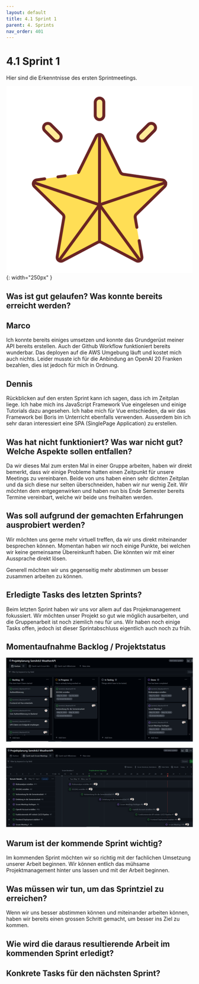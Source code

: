 ```yaml
---
layout: default
title: 4.1 Sprint 1
parent: 4. Sprints
nav_order: 401
---
```


# 4.1 Sprint 1

Hier sind die Erkenntnisse des ersten Sprintmeetings.

![Star](../ressources/icons/star.png){: width="250px" }

## Was ist gut gelaufen? Was konnte bereits erreicht werden?

## Marco

Ich konnte bereits einiges umsetzen und konnte das Grundgerüst meiner API bereits erstellen. Auch der Github Workflow funktioniert bereits wunderbar. Das deployen auf die AWS Umgebung läuft und kostet mich auch nichts. Leider musste ich für die Anbindung an OpenAI 20 Franken bezahlen, dies ist jedoch für mich in Ordnung.

## Dennis

Rückblicken auf den ersten Sprint kann ich sagen, dass ich im Zeitplan liege. Ich habe mich ins JavaScript Framework Vue eingelesen und einige Tutorials dazu angesehen. Ich habe mich für Vue entschieden, da wir das Framework bei Boris im Unterricht ebenfalls verwenden. Ausserdem bin ich sehr daran interessiert eine SPA (SinglePage Application) zu erstellen.

## Was hat nicht funktioniert? Was war nicht gut? Welche Aspekte sollen entfallen?

Da wir dieses Mal zum ersten Mal in einer Gruppe arbeiten, haben wir direkt bemerkt, dass wir einige Probleme hatten einen Zeitpunkt für unsere Meetings zu vereinbaren. Beide von uns haben einen sehr dichten Zeitplan und da sich diese nur selten überschneiden, haben wir nur wenig Zeit. Wir möchten dem entgegenwirken und haben nun bis Ende Semester bereits Termine vereinbart, welche wir beide uns freihalten werden.

## Was soll aufgrund der gemachten Erfahrungen ausprobiert werden?

Wir möchten uns gerne mehr virtuell treffen, da wir uns direkt miteinander besprechen können. Momentan haben wir noch einige Punkte, bei welchen wir keine gemeinsame Übereinkunft haben. Die könnten wir mit einer Aussprache direkt lösen.

Generell möchten wir uns gegenseitig mehr abstimmen um besser zusammen arbeiten zu können.

## Erledigte Tasks des letzten Sprints?

Beim letzten Sprint haben wir uns vor allem auf das Projekmanagement fokussiert. Wir möchten unser Projekt so gut wie möglich ausarbeiten, und die Gruppenarbeit ist noch ziemlich neu für uns. Wir haben noch einige Tasks offen, jedoch ist dieser Sprintabschluss eigentlich auch noch zu früh.

## Momentaufnahme Backlog / Projektstatus

![Backlog Sprint 1](../ressources/images/scrum/backlog_sprint1.PNG)

![Projektstatus Sprint 1](../ressources/images/scrum/projektstatus_sprint1.PNG)

## Warum ist der kommende Sprint wichtig?

Im kommenden Sprint möchten wir so richtig mit der fachlichen Umsetzung unserer Arbeit beginnen. Wir können entlich das mühsame Projektmanagement hinter uns lassen und mit der Arbeit beginnen.

## Was müssen wir tun, um das Sprintziel zu erreichen?

Wenn wir uns besser abstimmen können und miteinander arbeiten können, haben wir bereits einen grossen Schritt gemacht, um besser ins Ziel zu kommen.

## Wie wird die daraus resultierende Arbeit im kommenden Sprint erledigt?

## Konkrete Tasks für den nächsten Sprint?
